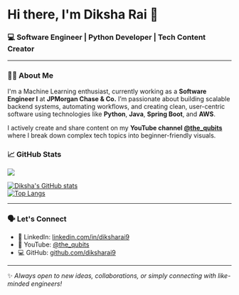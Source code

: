 # Hi there, I'm Diksha Rai 👋

### 💻 Software Engineer | Python Developer | Tech Content Creator

---

### 🧑‍💼 About Me

I'm a Machine Learning enthusiast, currently working as a **Software Engineer I** at **JPMorgan Chase & Co.** I’m passionate about building scalable backend systems, automating workflows, and creating clean, user-centric software using technologies like **Python**, **Java**, **Spring Boot**, and **AWS**.

I actively create and share content on my **YouTube channel [@the_qubits](https://www.youtube.com/@the_qubits)** where I break down complex tech topics into beginner-friendly visuals.


### 📈 GitHub Stats

![](https://komarev.com/ghpvc/?username=diksharai9&color=blueviolet&style=flat)

[![Diksha's GitHub stats](https://github-readme-stats.vercel.app/api?username=diksharai9&show_icons=true&theme=radical)](https://github.com/diksharai9/github-readme-stats)  
[![Top Langs](https://github-readme-stats.vercel.app/api/top-langs/?username=diksharai9&layout=compact&show_icons=true&theme=radical)](https://github.com/diksharai9/github-readme-stats)

---

### 🗣️ Let's Connect

- 🔗 LinkedIn: [linkedin.com/in/diksharai9](https://linkedin.com/in/diksharai9)  
- 🧠 YouTube: [@the_qubits](https://www.youtube.com/@the_qubits)  
- 💻 GitHub: [github.com/diksharai9](https://github.com/diksharai9)

---

✨ *Always open to new ideas, collaborations, or simply connecting with like-minded engineers!*
